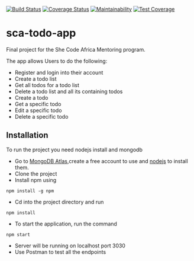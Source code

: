 [![Build Status](https://travis-ci.com/kengneruphine/sca-todo-app.svg?branch=develop)](https://travis-ci.com/kengneruphine/sca-todo-app)
[![Coverage Status](https://coveralls.io/repos/github/kengneruphine/sca-todo-app/badge.svg?branch=develop)](https://coveralls.io/github/kengneruphine/sca-todo-app?branch=develop)
[![Maintainability](https://api.codeclimate.com/v1/badges/0e19925f2d7876d8e844/maintainability)](https://codeclimate.com/github/kengneruphine/sca-todo-app/maintainability)
[![Test Coverage](https://api.codeclimate.com/v1/badges/0e19925f2d7876d8e844/test_coverage)](https://codeclimate.com/github/kengneruphine/sca-todo-app/test_coverage)
# sca-todo-app
Final project for the She Code Africa Mentoring program.

The app allows Users to do the following:
- Register and login into their account
- Create a todo list
- Get all todos for a todo list
- Delete a todo list and all its containing todos
- Create a todo
- Get a specific todo
- Edit a specific todo 
- Delete a specific todo

## Installation
To run the project you need nodejs install and mongodb
- Go to [MongoDB Atlas](https://www.mongodb.com/cloud/atlas),create a free account to use and [nodejs](https://nodejs.org/en/) to install them.
- Clone the project
- Install npm using
 ```
 npm install -g npm
 ```
 - Cd into the project directory and run
 ```
 npm install
 ```
 - To start the application, run the command
 ```
 npm start
 ```
- Server will be running on localhost port 3030
- Use Postman to test all the endpoints
